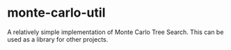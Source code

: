 # monte-carlo-util
A relatively simple implementation of Monte Carlo Tree Search. This can be used as a library for other projects.

